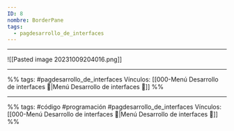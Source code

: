 ```yaml
---
ID: 8
nombre: BorderPane
tags:
  - pagdesarrollo_de_interfaces
---
```

___

![[Pasted image 20231009204016.png]]



___
%%
tags:  #pagdesarrollo_de_interfaces 
Vínculos: [[000-Menú Desarrollo de interfaces 📃|Menú Desarrollo de interfaces 📃]]
%%

































___
%%
tags: #código #programación  #pagdesarrollo_de_interfaces 
Vínculos: [[000-Menú Desarrollo de interfaces 📃|Menú Desarrollo de interfaces 📃]]
%%